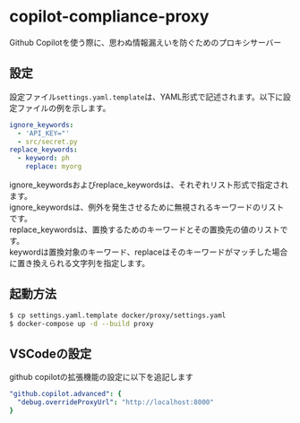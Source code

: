 # copilot-compliance-proxy
Github Copilotを使う際に、思わぬ情報漏えいを防ぐためのプロキシサーバー

## 設定
設定ファイル`settings.yaml.template`は、YAML形式で記述されます。以下に設定ファイルの例を示します。

```yaml
ignore_keywords:
  - 'API_KEY="'
  - src/secret.py
replace_keywords:
  - keyword: ph
    replace: myorg
```
ignore_keywordsおよびreplace_keywordsは、それぞれリスト形式で指定されます。  
ignore_keywordsは、例外を発生させるために無視されるキーワードのリストです。  
replace_keywordsは、置換するためのキーワードとその置換先の値のリストです。  
keywordは置換対象のキーワード、replaceはそのキーワードがマッチした場合に置き換えられる文字列を指定します。


## 起動方法
```bash
$ cp settings.yaml.template docker/proxy/settings.yaml
$ docker-compose up -d --build proxy
```

## VSCodeの設定
github copilotの拡張機能の設定に以下を追記します
```yaml
"github.copilot.advanced": {
  "debug.overrideProxyUrl": "http://localhost:8000"
}
```
